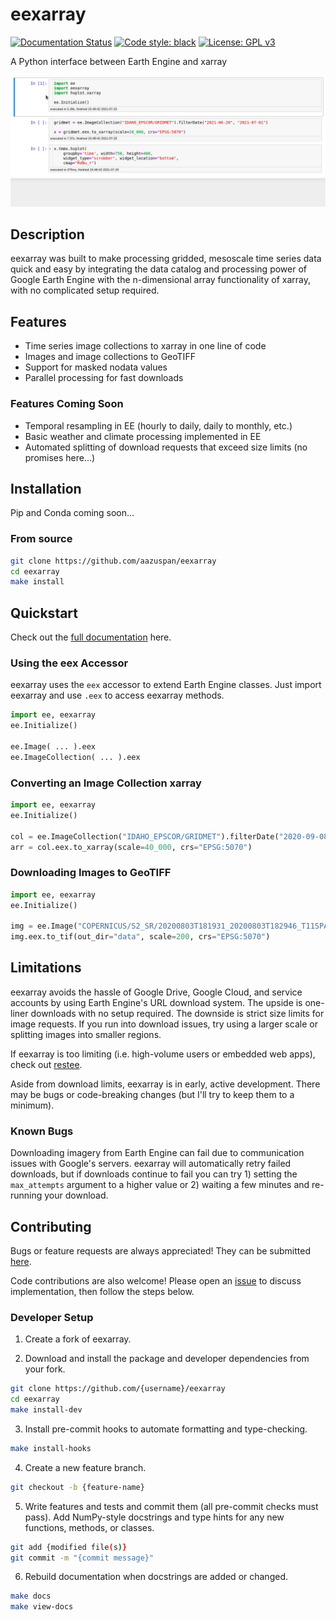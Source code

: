 # eexarray
[![Documentation Status](https://readthedocs.org/projects/eexarray/badge/?version=latest&style=flat)](https://eexarray.readthedocs.io/en/latest/?badge=latest)
[![Code style: black](https://img.shields.io/badge/code%20style-black-000000.svg)](https://github.com/psf/black)
[![License: GPL v3](https://img.shields.io/badge/License-GPLv3-blue.svg)](https://www.gnu.org/licenses/gpl-3.0)

A Python interface between Earth Engine and xarray

![demo](docs/_static/demo_001.gif)

## Description
eexarray was built to make processing gridded, mesoscale time series data quick and easy by integrating the data catalog and processing power of Google Earth Engine with the n-dimensional array functionality of xarray, with no complicated setup required.

## Features
- Time series image collections to xarray in one line of code
- Images and image collections to GeoTIFF
- Support for masked nodata values
- Parallel processing for fast downloads

### Features Coming Soon
- Temporal resampling in EE (hourly to daily, daily to monthly, etc.)
- Basic weather and climate processing implemented in EE
- Automated splitting of download requests that exceed size limits (no promises here...)

## Installation

Pip and Conda coming soon...

### From source
```bash
git clone https://github.com/aazuspan/eexarray
cd eexarray
make install
```

## Quickstart

Check out the [full documentation](https://eexarray.readthedocs.io/en/latest/) here.

### Using the eex Accessor

eexarray uses the `eex` accessor to extend Earth Engine classes. Just import eexarray and use `.eex` to access eexarray methods.

```python
import ee, eexarray
ee.Initialize()

ee.Image( ... ).eex
ee.ImageCollection( ... ).eex
```

### Converting an Image Collection xarray

```python
import ee, eexarray
ee.Initialize()

col = ee.ImageCollection("IDAHO_EPSCOR/GRIDMET").filterDate("2020-09-08", "2020-09-15")
arr = col.eex.to_xarray(scale=40_000, crs="EPSG:5070")
```

### Downloading Images to GeoTIFF
```python
import ee, eexarray
ee.Initialize()

img = ee.Image("COPERNICUS/S2_SR/20200803T181931_20200803T182946_T11SPA")
img.eex.to_tif(out_dir="data", scale=200, crs="EPSG:5070")
```

## Limitations
eexarray avoids the hassle of Google Drive, Google Cloud, and service accounts by using Earth Engine's URL download system. The upside is one-liner downloads with no setup required. The downside is strict size limits for image requests. If you run into download issues, try using a larger scale or splitting images into smaller regions.

If eexarray is too limiting (i.e. high-volume users or embedded web apps), check out [restee](https://github.com/KMarkert/restee).

Aside from download limits, eexarray is in early, active development. There may be bugs or code-breaking changes (but I'll try to keep them to a minimum).

### Known Bugs
Downloading imagery from Earth Engine can fail due to communication issues with Google's servers. eexarray will automatically retry failed downloads, but if downloads continue to fail you can try 1) setting the `max_attempts` argument to a higher value or 2) waiting a few minutes and re-running your download.

## Contributing
Bugs or feature requests are always appreciated! They can be submitted [here](https://github.com/aazuspan/eexarray/issues). 

Code contributions are also welcome! Please open an [issue](https://github.com/aazuspan/eexarray/issues) to discuss implementation, then follow the steps below.

### Developer Setup
1. Create a fork of eexarray.

2. Download and install the package and developer dependencies from your fork.
```bash
git clone https://github.com/{username}/eexarray
cd eexarray
make install-dev
```

3. Install pre-commit hooks to automate formatting and type-checking.
```bash
make install-hooks
```

4. Create a new feature branch.
```bash
git checkout -b {feature-name}
```

5. Write features and tests and commit them (all pre-commit checks must pass). Add NumPy-style docstrings and type hints for any new functions, methods, or classes.

```bash
git add {modified file(s)}
git commit -m "{commit message}"
```

6. Rebuild documentation when docstrings are added or changed.
```bash
make docs
make view-docs
```
